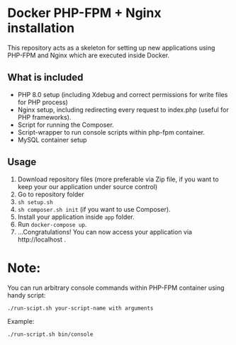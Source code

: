 # Docker PHP-FPM + Nginx installation

This repository acts as a skeleton for setting up new applications using PHP-FPM and Nginx which are executed inside Docker.

## What is included
* PHP 8.0 setup (including Xdebug and correct permissions for write files for PHP process)
* Nginx setup, including redirecting every request to index.php (useful for PHP frameworks).
* Script for running the Composer.
* Script-wrapper to run console scripts within php-fpm container.  
* MySQL container setup

## Usage

1. Download repository files (more preferable via Zip file, if you want to keep your our application under source control)
2. Go to repository folder
3. `sh setup.sh`
4. `sh composer.sh init` (if you want to use Composer).
5. Install your application inside `app` folder.
6. Run `docker-compose up`.
7. ...Congratulations! You can now access your application via http://localhost .

# Note:
You can run arbitrary console commands within PHP-FPM container using handy script:
```bash
./run-scipt.sh your-script-name with arguments
```
Example:
```bash
./run-script.sh bin/console
```
